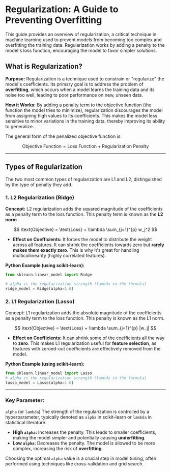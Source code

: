 # Regularization: A Guide to Preventing Overfitting

This guide provides an overview of regularization, a critical technique in machine learning used to prevent models from becoming too complex and overfitting the training data. Regularization works by adding a penalty to the model's loss function, encouraging the model to favor simpler solutions.

## What is Regularization?

**Purpose:** Regularization is a technique used to constrain or "regularize" the model's coefficients. Its primary goal is to address the problem of **overfitting**, which occurs when a model learns the training data and its noise too well, leading to poor performance on new, unseen data.

**How it Works:** By adding a penalty term to the objective function (the function the model tries to minimize), regularization discourages the model from assigning high values to its coefficients. This makes the model less sensitive to minor variations in the training data, thereby improving its ability to generalize.

The general form of the penalized objective function is:

$$
\text{Objective Function} = \text{Loss Function} + \text{Regularization Penalty}
$$

---

## Types of Regularization

The two most common types of regularization are L1 and L2, distinguished by the type of penalty they add.

### 1. L2 Regularization (Ridge)

**Concept:** L2 regularization adds the squared magnitude of the coefficients as a penalty term to the loss function. This penalty term is known as the **L2 norm**.

$$
\text{Objective} = \text{Loss} + \lambda \sum_{j=1}^{p} w_j^2
$$

- **Effect on Coefficients:** It forces the model to distribute the weight across all features. It can shrink the coefficients towards zero but **rarely makes them exactly zero**. This is why it's great for handling multicollinearity (highly correlated features).

**Python Example (using scikit-learn):**

```python
from sklearn.linear_model import Ridge

# alpha is the regularization strength (lambda in the formula)
ridge_model = Ridge(alpha=1.0)
```

### 2.  L1 Regularization (Lasso)

Concept: L1 regularization adds the absolute magnitude of the coefficients as a penalty term to the loss function. This penalty is known as the L1 norm.

$$
\text{Objective} = \text{Loss} + \lambda \sum_{j=1}^{p} |w_j|
$$ 

- **Effect on Coefficients:** It can shrink some of the coefficients all the way to **zero**. This makes L1 regularization useful for **feature selection**, as features with zeroed-out coefficients are effectively removed from the model.

**Python Example (using scikit-learn):**

```python 
from sklearn.linear_model import Lasso
# alpha is the regularization strength (lambda in the formula)
lasso_model = Lasso(alpha=1.0)
```

-----

### Key Parameter: 
`alpha` (or `lambda`) The strength of the regularization is controlled by a hyperparameter, typically denoted as `alpha` in scikit-learn or `lambda` in statistical literature. 
- **High `alpha`:** Increases the penalty. This leads to smaller coefficients, making the model simpler and potentially causing **underfitting**.
- **Low `alpha`:** Decreases the penalty. The model is allowed to be more complex, increasing the risk of **overfitting**.

Choosing the optimal `alpha` value is a crucial step in model tuning, often performed using techniques like cross-validation and grid search.
